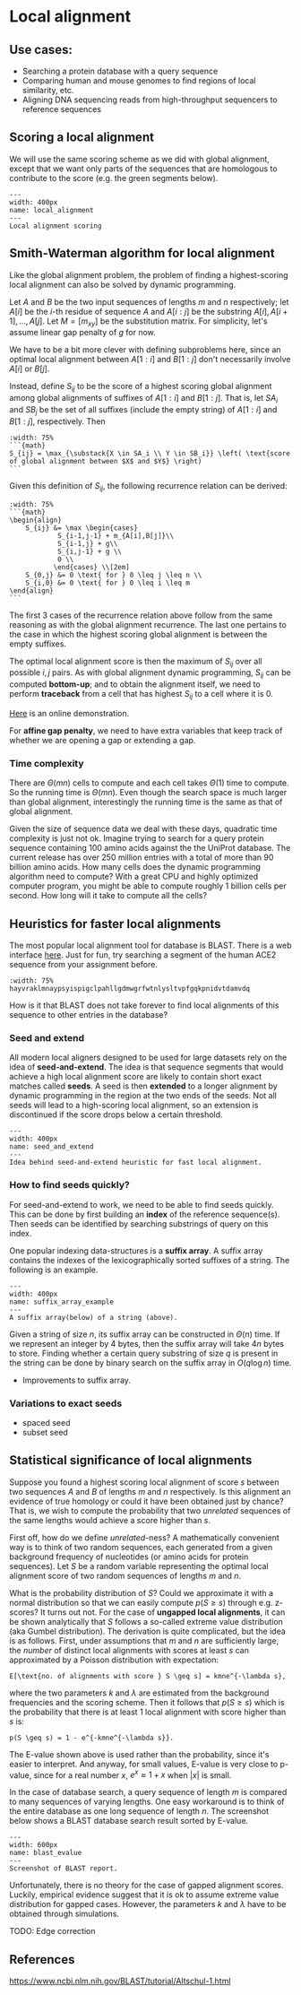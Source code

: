 # Local alignment

## Use cases:
 - Searching a protein database with a query sequence
 - Comparing human and mouse genomes to find regions of local similarity, etc.
 - Aligning DNA sequencing reads from high-throughput sequencers to reference sequences

## Scoring a local alignment
We will use the same scoring scheme as we did with global alignment, except that we want only parts of the sequences that are homologous to contribute to the score (e.g. the green segments below). 
```{figure} ./images/local_alignment.svg
---
width: 400px
name: local_alignment
---
Local alignment scoring
```

## Smith-Waterman algorithm for local alignment
Like the global alignment problem, the problem of finding a highest-scoring local alignment can also be solved by dynamic programming.

Let $A$ and $B$ be the two input sequences of lengths $m$ and $n$ respectively; let $A[i]$ be the $i$-th residue of sequence $A$ and $A[i:j]$ be the substring $A[i], A[i+1],\ldots, A[j]$. Let $M=[m_{xy}]$ be the substitution matrix. For simplicity, let's assume linear gap penalty of $g$ for now.

We have to be a bit more clever with defining subproblems here, since an optimal local alignment between $A[1:i]$ and $B[1:j]$ don't necessarily involve $A[i]$ or $B[j]$.

Instead, define $S_{ij}$ to be the score of a highest scoring global alignment among global alignments of suffixes of $A[1:i]$ and $B[1:j]$. That is, let $SA_i$ and $SB_j$  be the set of all suffixes (include the empty string) of $A[1:i]$ and  $B[1:j]$, respectively. Then 

````{card}
:width: 75%
```{math}
S_{ij} = \max_{\substack{X \in SA_i \\ Y \in SB_i}} \left( \text{score of global alignment between $X$ and $Y$} \right)
```
````

Given this definition of $S_{ij}$, the following recurrence relation can be derived:

````{card}
:width: 75%
```{math}
\begin{align}
    S_{ij} &= \max \begin{cases}
            S_{i-1,j-1} + m_{A[i],B[j]}\\
            S_{i-1,j} + g\\
            S_{i,j-1} + g \\
            0 \\
           \end{cases} \\[2em]
    S_{0,j} &= 0 \text{ for } 0 \leq j \leq n \\
    S_{i,0} &= 0 \text{ for } 0 \leq i \leq m 
\end{align}
```
````
The first 3 cases of the recurrence relation above follow from the same reasoning as with the global alignment recurrence.
The last one pertains to the case in which the highest scoring global alignment is between the empty suffixes. 

The optimal local alignment score is then the maximum of $S_{ij}$ over all possible $i,j$ pairs.
As with global alignment dynamic programming, $S_{ij}$ can be computed **bottom-up**; and to obtain the alignment itself, we need to perform **traceback** from a cell that has highest $S_{ij}$ to a cell where it is 0. 

[Here](https://rna.informatik.uni-freiburg.de/Teaching/index.jsp?toolName=Smith-Waterman) is an online demonstration.

For **affine gap penalty**, we need to have extra variables that keep track of whether we are opening a gap or extending a gap.


### Time complexity
There are $\Theta(mn)$ cells to compute and each cell takes $\Theta(1)$ time to compute. 
So the running time is $\Theta(mn)$. Even though the search space is much larger than global alignment, interestingly the running time is the same as that of global alignment.

Given the size of sequence data we deal with these days, quadratic time complexity is just not ok. 
Imagine trying to search for a query protein sequence containing 100 amino acids against the the UniProt database. The current release has over 250 million entries with a total of more than 90 billion amino acids. How many cells does the dynamic programming algorithm need to compute? With a great CPU and highly optimized computer program, you might be able to compute roughly 1 billion cells per second. How long will it take to compute all the cells?


## Heuristics for faster local alignments
The most popular local alignment tool for database is BLAST. There is a web interface [here](https://blast.ncbi.nlm.nih.gov/Blast.cgi). 
Just for fun, try searching a segment of the human ACE2 sequence from your assignment before. 
````{card}
:width: 75%
hayvraklmnaypsyispigclpahllgdmwgrfwtnlysltvpfgqkpnidvtdamvdq
````
How is it that BLAST does not take forever to find local alignments of this sequence to other entries in the database?

### Seed and extend
All modern local aligners designed to be used for large datasets rely on the idea of **seed-and-extend**. The idea is that sequence segments that would achieve a high local alignment score are likely to contain short exact matches called **seeds**. A seed is then **extended** to a longer alignment by dynamic programming in the region at the two ends of the seeds. Not all seeds will lead to a high-scoring local alignment, so an extension is discontinued if the score drops below a certain threshold.
```{figure} ./images/seed_and_extend.svg
---
width: 400px
name: seed_and_extend
---
Idea behind seed-and-extend heuristic for fast local alignment.
```
### How to find seeds quickly?
For seed-and-extend to work, we need to be able to find seeds quickly. This can be done by first building an **index** of the reference sequence(s). Then seeds can be identified by searching substrings of query on this index. 

One popular indexing data-structures is a **suffix array**. A suffix array contains the indexes of the lexicographically sorted suffixes of a string. The following is an example.

```{figure} ./images/suffix_array_example.jpg
---
width: 400px
name: suffix_array_example
---
A suffix array(below) of a string (above). 
```
Given a string of size $n$, its suffix array can be constructed in $\Theta(n)$ time. 
If we represent an integer by 4 bytes, then the suffix array will take $4n$ bytes to store. 
Finding whether a certain query substring of size $q$ is present in the string can be done by binary search on the suffix array in $O(q \log n)$ time. 

- Improvements to suffix array.

### Variations to exact seeds
- spaced seed
- subset seed

## Statistical significance of local alignments
Suppose you found a highest scoring local alignment of score $s$ between two sequences $A$ and $B$ of lengths $m$ and $n$ respectively. Is this alignment an evidence of true homology or could it have been obtained just by chance? 
That is, we wish to compute the probability that two *unrelated* sequences of the same lengths would achieve a score higher than $s$.

First off, how do we define *unrelated*-ness? A mathematically convenient way is to think of two random sequences, each generated from a given background frequency of nucleotides (or amino acids for protein sequences). Let $S$ be a random variable representing the optimal local alignment score of two random sequences of lengths $m$ and $n$.

What is the probability distribution of $S$? Could we approximate it with a normal distribution so that we can easily compute $p(S \geq s)$ through e.g. z-scores? It turns out not. For the case of **ungapped local alignments**, it can be shown analytically that $S$ follows a so-called extreme value distribution (aka Gumbel distribution). The derivation is quite complicated, but the idea is as follows. First,  under assumptions that $m$ and $n$ are sufficiently large, the *number* of distinct local alignments with scores at least $s$ can approximated by a Poisson distribution with expectation:
```{math}
E[\text{no. of alignments with score } S \geq s] = kmne^{-\lambda s},
```
where the two parameters $k$ and $\lambda$ are estimated from the background frequencies and the scoring scheme. 
Then it follows that $p(S \geq s)$ which is the probability that there is at least 1 local alignment with score higher than $s$ is:
```{math}
p(S \geq s) = 1 - e^{-kmne^{-\lambda s}}.
```
The E-value shown above is used rather than the probability, since it's easier to interpret.
And anyway, for small values, E-value is very close to p-value, since for a real number $x$, $e^x \approx 1 + x$ when $|x|$ is small.

In the case of database search, a query sequence of length $m$ is compared to many sequences of varying lengths. One easy workaround is to think of the entire database as one long sequence of length $n$. The screenshot below shows a BLAST database search result sorted by E-value. 

```{figure} ./images/BLAST_Evalue.png
---
width: 600px
name: blast_evalue
---
Screenshot of BLAST report. 
```

Unfortunately, there is no theory for the case of gapped alignment scores. Luckily,  empirical evidence suggest that it is ok to assume extreme value distribution for gapped cases. However, the parameters $k$ and $\lambda$ have to be obtained through simulations.

TODO: Edge correction

## References

https://www.ncbi.nlm.nih.gov/BLAST/tutorial/Altschul-1.html